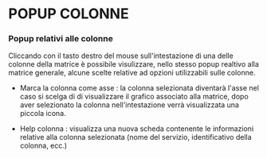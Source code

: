 # POPUP COLONNE

### Popup relativi alle colonne

Cliccando con il tasto destro del mouse sull'intestazione di una delle colonne della matrice è possibile visulizzare, nello stesso popup realtivo alla matrice generale, alcune scelte relative ad opzioni utilizzabili sulle colonne.

- Marca la colonna come asse :  la colonna selezionata diventarà l'asse nel caso si scelga di
  di visualizzare il grafico associato alla matrice, dopo aver selezionato la colonna
  nell'intestazione verrà visualizzata una piccola icona.

- Help colonna :  visualizza una nuova scheda contenente le informazioni relative alla colonna
  selezionata (nome del servizio, identificativo della colonna, ecc.)



